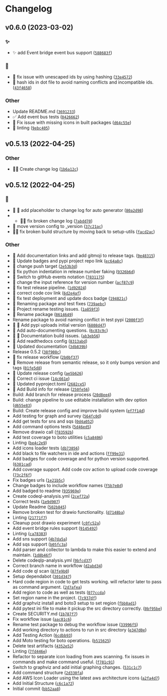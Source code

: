 # Changelog
<!--next-version-placeholder-->

## v0.6.0 (2023-03-02)
### :sparkles:
* :sparkles: add Event bridge event bus support ([`588683f`](https://github.com/DavidWylie/InfraSurveyor/commit/588683f548803d4b7fe12061a65ea44f87539f59))

### :bug:
* :bug: fix issue with unescaped ids by using hashing ([`33e4572`](https://github.com/DavidWylie/InfraSurveyor/commit/33e457246c9c036584271dca9f8baf44a2c9a8c9))
* :bug: hash ids in dot file to avoid naming conflicts and incompatible ids. ([`43f4658`](https://github.com/DavidWylie/InfraSurveyor/commit/43f4658a23a6a2f72388a196f916a9a118da9619))

### Other
* Update README.md ([`3691233`](https://github.com/DavidWylie/InfraSurveyor/commit/369123361aa5ce7981b6b03a3be3f07b3548821b))
* :white_check_mark: Add event bus tests ([`0426662`](https://github.com/DavidWylie/InfraSurveyor/commit/04266623743906bc65305f5f5eb58874c9e6e4f9))
* :hammer: Fix issue with missing icons in built packages ([`d64c55e`](https://github.com/DavidWylie/InfraSurveyor/commit/d64c55ed80c884489a361bb66f91d67025281ca3))
* :art: linting ([`9ebc405`](https://github.com/DavidWylie/InfraSurveyor/commit/9ebc405497cdfa71a7436c7f03a1fe8cbe81cf03))

## v0.5.13 (2022-04-25)
### Other
* :art::memo: Create change log  ([`1b6a12c`](https://github.com/DavidWylie/Surveyor/commit/1b6a12c662690410be1621d2cb989ef97492f915))

## v0.5.12 (2022-04-25)
### :bug:
* :bug: :memo: add placeholder to change log for auto generator  ([`80a2d98`](https://github.com/DavidWylie/Surveyor/commit/80a2d982d4f5ed16a933fb3cf5101421da17b121))
* * :bug::memo: fix broken change log  ([`7abdd70`](https://github.com/DavidWylie/Surveyor/commit/7abdd70f8bbe48883c9bbd7d3a20f40da00e550a))
* :bug: move version config to _version  ([`37c21ac`](https://github.com/DavidWylie/Surveyor/commit/37c21ac456eb38e40b4f7ea41f604a71d1ddcb45))
* :bug::rocket: fix broken build structure by moving back to setup-utils  ([`facd2ac`](https://github.com/DavidWylie/Surveyor/commit/facd2acda343cede8d7be7b1219578a8c3d481a8))

### Other
* :memo: Add documentation links and add gitmoji to release tags.  ([`9e48315`](https://github.com/DavidWylie/Surveyor/commit/9e48315895fde233594b23bc2e81b97f40700749))
* :memo: Update badges and pypi project repo link  ([`ec64a8c`](https://github.com/DavidWylie/Surveyor/commit/ec64a8c71c3dfc1584702ab638ccd9dfa43bd21e))
* :construction: change push target  ([`2e53b3d`](https://github.com/DavidWylie/Surveyor/commit/2e53b3d312dd27523d94d85c0865badacd6d7684))
* :construction: fix python indentation in release number faking  ([`9326b6d`](https://github.com/DavidWylie/Surveyor/commit/9326b6d0714aaaded3589c02d9b76b1264a4e3cf))
* :construction: Switch to gitHub events notation  ([`7831175`](https://github.com/DavidWylie/Surveyor/commit/783117540d0823b54061cfc698a4f97c5a9f4930))
* :construction: change the input reference for version number  ([`acf87c9`](https://github.com/DavidWylie/Surveyor/commit/acf87c9f5ab7755d6294b7e13034637392c7860a))
* :construction: fix test release pipeline.  ([`1d92024`](https://github.com/DavidWylie/Surveyor/commit/1d920245b5c022619b143bbc8ee88d5a57847f84))
* :construction: correct code cov link  ([`6d2e4af`](https://github.com/DavidWylie/Surveyor/commit/6d2e4afd95e895678ae8aa15c5b421cdec110c78))
* :construction: fix test deployment and update docs badge  ([`194821c`](https://github.com/DavidWylie/Surveyor/commit/194821cfe9ef4959dcaf7fd6126af8313e415e2f))
* :construction: Renaming package and test fixes  ([`739aebc`](https://github.com/DavidWylie/Surveyor/commit/739aebce77be6527f042e4ce73eae85cd5b2d1d6))
* :construction: Project rename testing issues.  ([`1a859f3`](https://github.com/DavidWylie/Surveyor/commit/1a859f38047ba07788102f37701f5afd8d05bd08))
* :construction: Rename package  ([`8614649`](https://github.com/DavidWylie/Surveyor/commit/86146493228ce743e8b7feb2d0a057715152c44d))
* Rename package to avoid naming conflict in test pypi  ([`2000f3f`](https://github.com/DavidWylie/Surveyor/commit/2000f3ff606e43d8dd078c22025b760c4cfd5b40))
* :construction: :construction_worker: Add pypi uploads initial version  ([`6808d47`](https://github.com/DavidWylie/Surveyor/commit/6808d4717462e1a0daa7c6025bc0bc6d8e03c0f6))
* :memo: Add auto-documenting questions.  ([`6c83c9c`](https://github.com/DavidWylie/Surveyor/commit/6c83c9cd6a30f8eb76e2dd28bd884981f1ff7ae1))
* :memo: :construction: Documentation build issues.  ([`ab3eb56`](https://github.com/DavidWylie/Surveyor/commit/ab3eb56aacea746462d68f80ca9d162be11f5748))
* :memo: Add readthedocs config  ([`8313abd`](https://github.com/DavidWylie/Surveyor/commit/8313abda1d5a202ebdaa9c7eb61ada34cc71b036))
* :memo: Updated documentation  ([`3db839b`](https://github.com/DavidWylie/Surveyor/commit/3db839b6b3e1573ebaa9201ae9cb6bb88c7d7254))
* Release 0.5.2 ([`38f908c`](https://github.com/DavidWylie/Surveyor/commit/38f908c37b24e97640d6d8f2b6203818654d7dba))
* :construction: fix release workflow  ([`2b0bf37`](https://github.com/DavidWylie/Surveyor/commit/2b0bf372cc905b05c4ee4e3346abe90d19e95b58))
* :construction: Remove release from semantic release, so it only bumps version and tags  ([`01fe5d8`](https://github.com/DavidWylie/Surveyor/commit/01fe5d86e9e2676d360333c8f479626797d92878))
* :construction: Update release config  ([`ae5b626`](https://github.com/DavidWylie/Surveyor/commit/ae5b6262a71646827fb015d6d6dbe10a7a5a2e5c))
* :construction: Correct ci issue  ([`14c661e`](https://github.com/DavidWylie/Surveyor/commit/14c661e442f2ab8646e20ff511f48711f68ab422))
* :construction: Updated pyproject.toml   ([`2682ce5`](https://github.com/DavidWylie/Surveyor/commit/2682ce541a998b6705c746a857425f46f7b34510))
* :construction: Add Build info for release  ([`250fe56`](https://github.com/DavidWylie/Surveyor/commit/250fe564e2b9585d4f688c7502049c0bbb65370e))
* Build: Add branch for release process  ([`20d8ee4`](https://github.com/DavidWylie/Surveyor/commit/20d8ee45d115b78298cdd50b87ec50e75a2c39f5))
* Build: change pipeline to use editable installation with dev option  ([`d655e83`](https://github.com/DavidWylie/Surveyor/commit/d655e832473d13716a02a87fd2914a31dc8f2df4))
* Build: Create release config and improve build system  ([`ef7f14d`](https://github.com/DavidWylie/Surveyor/commit/ef7f14db947786ff309be50e6dbc1cc6992abaa9))
* Add testing for graph and survey  ([`564fc0d`](https://github.com/DavidWylie/Surveyor/commit/564fc0d274a553f0664f41360d1dd16d402f704a))
* Add get tests for sns and sqs  ([`0d4a052`](https://github.com/DavidWylie/Surveyor/commit/0d4a05244408f1a679455d0849b50470e9e4ecdb))
* Add command options tests  ([`5d46ed5`](https://github.com/DavidWylie/Surveyor/commit/5d46ed509fb5f23839e5e96396af174696f9640b))
* Remove drawio call  ([`f83592b`](https://github.com/DavidWylie/Surveyor/commit/f83592b1ffc05f4221045eed266406e2809ace61))
* Add test coverage to boto utilities  ([`c5a8406`](https://github.com/DavidWylie/Surveyor/commit/c5a84062868eb0d9d592a6682a23bcad4a006f1b))
* Linting  ([`be4c2e9`](https://github.com/DavidWylie/Surveyor/commit/be4c2e97eeee0bf35249c4c6b4ad2c510ecfd3de))
* Add icons loader tests  ([`db73856`](https://github.com/DavidWylie/Surveyor/commit/db73856a9e5bc550786752eb60804eced095eb73))
* Add black to file watchers in ide and actions  ([`ff99e31`](https://github.com/DavidWylie/Surveyor/commit/ff99e3123aa2e5163cb3d0ea2f1a68ec9aea318e))
* Add badges for code coverage and for python version supported.  ([`6381cad`](https://github.com/DavidWylie/Surveyor/commit/6381cadeffda329410af522fc0fc4774278b9139))
* Add coverage support.  Add code cov action to upload code coverage  ([`73c2f6f`](https://github.com/DavidWylie/Surveyor/commit/73c2f6fdfb5401c01aebb887f4fcde516af24bad))
* Fix badges urls  ([`1e21b5c`](https://github.com/DavidWylie/Surveyor/commit/1e21b5c04121abc03dc7ade161483a281f9cd75b))
* Change badges to include workflow names  ([`f5b7e8d`](https://github.com/DavidWylie/Surveyor/commit/f5b7e8daba88859ea4df50e9f3dcefa1582e22e4))
* Add badged to readme  ([`935969e`](https://github.com/DavidWylie/Surveyor/commit/935969e4c181f573f18e0b8e30552d2da6b384d8))
* Create codeql-analysis.yml ([`2cef72a`](https://github.com/DavidWylie/Surveyor/commit/2cef72a1886f53fb253ddb3d3e6255b124a18d58))
* Correct tests  ([`1e9d907`](https://github.com/DavidWylie/Surveyor/commit/1e9d9075bb668ee783acb9ec2480533c6a6b7613))
* Update Readme  ([`502b845`](https://github.com/DavidWylie/Surveyor/commit/502b8450a5cd564e17a5c041282aab4229d6e1cc))
* Remove broken test for drawio functionality.  ([`d7148ba`](https://github.com/DavidWylie/Surveyor/commit/d7148ba7fdac9a25a2f092599e64644cd2460beb))
* Linting  ([`21771f7`](https://github.com/DavidWylie/Surveyor/commit/21771f77df7d7e1acd402a711f0fa5b412481a86))
* Cleanup post drawio experiment  ([`c0fc52a`](https://github.com/DavidWylie/Surveyor/commit/c0fc52aa1da39b3239c404ea07ac6a9821f9bf60))
* Add event bridge rules support  ([`9145492`](https://github.com/DavidWylie/Surveyor/commit/914549267632fc5b9d7e39697d4edcd60d131743))
* Linting  ([`ca78383`](https://github.com/DavidWylie/Surveyor/commit/ca78383ec00e6b2e98111f9439162baaf0dff02b))
* Add sns support  ([`4b7da5a`](https://github.com/DavidWylie/Surveyor/commit/4b7da5aa6aabfe04d47207ffac3e5e5f9102e49c))
* Add sqs support  ([`b05fc3a`](https://github.com/DavidWylie/Surveyor/commit/b05fc3aaed03cdbbd46fa12d7ee63e1b5066c8c9))
* Add parser and collector to lambda to make this easier to extend and maintain.  ([`1d8b46f`](https://github.com/DavidWylie/Surveyor/commit/1d8b46f576348ddbd7e8e8d2880e1eb97555f171))
* Delete codeqlp-analysis.yml ([`9bfcd37`](https://github.com/DavidWylie/Surveyor/commit/9bfcd371da4c0ecdd592c64d396c127e6acbef4e))
* Correct branch name in workflow ([`d2abd34`](https://github.com/DavidWylie/Surveyor/commit/d2abd348172887bd45e2ab361f1ca23def94d656))
* Add code ql scan  ([`87fe9b0`](https://github.com/DavidWylie/Surveyor/commit/87fe9b06426e9d9ed4023249c82d8afd7bcdf454))
* Setup dependabot  ([`301d347`](https://github.com/DavidWylie/Surveyor/commit/301d3470776c311738877b31ee09651e82e34156))
* Hard code region in code to get tests working.  will refactor later to pass as command argument.  ([`2d7afea`](https://github.com/DavidWylie/Surveyor/commit/2d7afeaf89c1de7868aacafe4fabb05e7bb92553))
* Add region to code as well as tests  ([`077ccda`](https://github.com/DavidWylie/Surveyor/commit/077ccda073169596053e35a9d8e2a8864cf88944))
* Set region name in the project.  ([`7c937df`](https://github.com/DavidWylie/Surveyor/commit/7c937df42a14de92552d7aa5174da1b4771d8c27))
* Add graphviz install and boto3 setup to set region  ([`fbb8ad1`](https://github.com/DavidWylie/Surveyor/commit/fbb8ad1829aa92c63452928b15a61005a7e2b2e0))
* Add pytest ini file to make it pickup the src directory correctly.  ([`0bf95be`](https://github.com/DavidWylie/Surveyor/commit/0bf95bed63a9a460ffbbc619c0d7fffec8ac6deb))
* Create SECURITY.md ([`1b787f7`](https://github.com/DavidWylie/Surveyor/commit/1b787f7828248027c4f57c84b34c544ce6c8dc62))
* Fix workflow issue  ([`aac81c6`](https://github.com/DavidWylie/Surveyor/commit/aac81c6f8f7bb8cb0a4e589528eadafa3e352063))
* Rename test package to debug the workflow issue  ([`33996f5`](https://github.com/DavidWylie/Surveyor/commit/33996f55e01c3d91b705118e45ba26afbcf919df))
* Add working directory to actions to run in src directory  ([`e347d0e`](https://github.com/DavidWylie/Surveyor/commit/e347d0e059dffe911e51b42219befe6c7899bea5))
* Add Testing Action ([`6cdbb93`](https://github.com/DavidWylie/Surveyor/commit/6cdbb93c1dd8d24d7c726cf6f6d249af5c231b4e))
* Add Moto testing for boto operations.  ([`b515625`](https://github.com/DavidWylie/Surveyor/commit/b5156252258a28693b04b19d25eb5a7ef1064944))
* Delete test artifacts  ([`4352e52`](https://github.com/DavidWylie/Surveyor/commit/4352e5266291ca3ea511026efefa27438a7d4c91))
* Linting  ([`7fd446e`](https://github.com/DavidWylie/Surveyor/commit/7fd446e25fd587b463419f310c533f919c4c208b))
* Refactor to separate icon loading from aws scanning. fix issues in commands and make command useful.  ([`f781c91`](https://github.com/DavidWylie/Surveyor/commit/f781c91630c0207e488bacf7e082104c77e12703))
* Switch to graphviz and add initial graphing changes.  ([`531c1c7`](https://github.com/DavidWylie/Surveyor/commit/531c1c701fc95ecc9e5daea9ece78a31c7c061db))
* Add command structure  ([`2d330fa`](https://github.com/DavidWylie/Surveyor/commit/2d330fad4c2c691002171b9fd6427983b93957f0))
* Add AWS Icon Loader using the latest aws architecture icons  ([`a2fa4d7`](https://github.com/DavidWylie/Surveyor/commit/a2fa4d7ea177de9a03b514711aa43cc843213b36))
* Add Initial Structure  ([`c6c1a72`](https://github.com/DavidWylie/Surveyor/commit/c6c1a72ce08d0545d07c333d859d12d514ff85be))
* Initial commit ([`bb52aa8`](https://github.com/DavidWylie/Surveyor/commit/bb52aa8dd9c85804c7ddab7cfbd257ff4af7865e))
